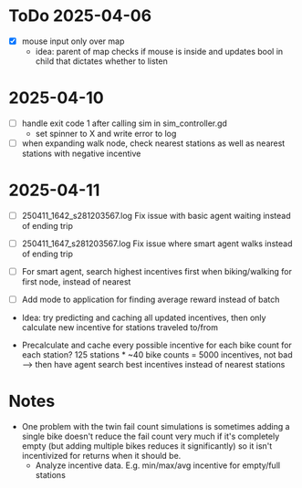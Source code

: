 
# ToDo 2025-04-06

- [x] mouse input only over map
  - idea: parent of map checks if mouse is inside and updates bool in child that dictates whether to listen

# 2025-04-10

- [ ] handle exit code 1 after calling sim in sim_controller.gd
	- set spinner to X and write error to log
- [ ] when expanding walk node, check nearest stations as well as nearest stations with negative incentive

# 2025-04-11

- [ ] 250411_1642_s281203567.log Fix issue with basic agent waiting instead of ending trip
- [ ] 250411_1647_s281203567.log Fix issue where smart agent walks instead of ending trip

- [ ] For smart agent, search highest incentives first when biking/walking for first node, instead of nearest
- [ ] Add mode to application for finding average reward instead of batch


- Idea: try predicting and caching all updated incentives, then only calculate new incentive for stations traveled to/from

- Precalculate and cache every possible incentive for each bike count for each station? 125 stations * ~40 bike counts = 5000 incentives, not bad
--> then have agent search best incentives instead of nearest stations


# Notes

- One problem with the twin fail count simulations is sometimes adding a single bike doesn't reduce the fail count very much if it's completely empty (but adding multiple bikes reduces it significantly) so it isn't incentivized for returns when it should be.
  - Analyze incentive data. E.g. min/max/avg incentive for empty/full stations
